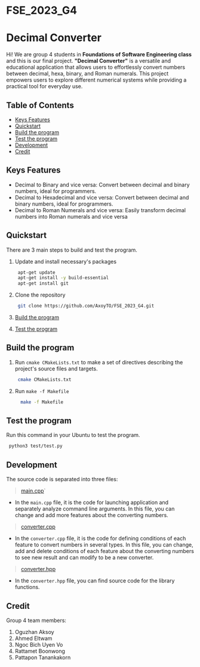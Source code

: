 # FSE_2023_G4
# Decimal Converter

Hi! We are group 4 students in **Foundations of Software Engineering class** and this is our final project. **"Decimal Converter"** is a versatile and educational application that allows users to effortlessly convert numbers between decimal, hexa, binary, and Roman numerals. This project empowers users to explore different numerical systems while providing a practical tool for everyday use. 


## Table of Contents 

 - [Keys Features](#keys-features)
 - [Quickstart](#quickstart)
 - [Build the program](#build-the-program)
 -  [Test the program](#test-the-program)
 - [Development](#development) 
 - [Credit](#credit)

## Keys Features

 -   Decimal to Binary and vice versa: Convert between decimal and binary numbers, ideal for programmers.
-   Decimal to Hexadecimal and vice versa: Convert between decimal and binary numbers, ideal for programmers.
-   Decimal to Roman Numerals and vice versa: Easily transform decimal numbers into Roman numerals and vice versa

## Quickstart

There are 3 main steps to build and test the program.

 1. Update and install necessary's packages 
    ``` bash 
     apt-get update
     apt-get install -y build-essential
	 apt-get install git
    ```
 2. Clone the repository
     ``` bash 
      git clone https://github.com/AxoyTO/FSE_2023_G4.git 
    ```
     
 4. [Build the program](#build-the-program)
 5. [Test the program](#test-the-program)

## Build the program

 1. Run `cmake CMakeLists.txt` to make  a set of directives describing the project's source files and targets.
     ``` bash 
      cmake CMakeLists.txt 
    ```
   
 2. Run `make -f Makefile`
    ``` bash 
      make -f Makefile 
    ```
   
## Test the program
Run this command in your Ubuntu to test the program.

  ``` bash 
   python3 test/test.py
   ```

## Development 

The source code is separated into three files:

> [main.cpp](https://github.com/AxoyTO/FSE_2023_G4/blob/dev/src/main.cpp)`
-   In the  `main.cpp`  file, it is the code for launching application and separately analyze command line arguments. In this file, you can change and add more features about the converting numbers.
> [converter.cpp](https://github.com/AxoyTO/FSE_2023_G4/blob/dev/src/converter.cpp)
-   In the  `converter.cpp`  file, it is the code for defining conditions of each feature to convert numbers in several types. In this file, you can change, add and delete conditions of each feature about the converting numbers to see new result and can modify to be a new converter.
> [converter.hpp](https://github.com/AxoyTO/FSE_2023_G4/blob/dev/src/converter.hpp)
- In the  `converter.hpp`  file, you can find source code for the library functions.



## Credit

Group 4 team members:

 1. Oguzhan Aksoy
 2. Ahmed Eltwam
 3. Ngoc Bich Uyen Vo
 4. Rattamet Boonwong
 5. Pattapon Tanankakorn
